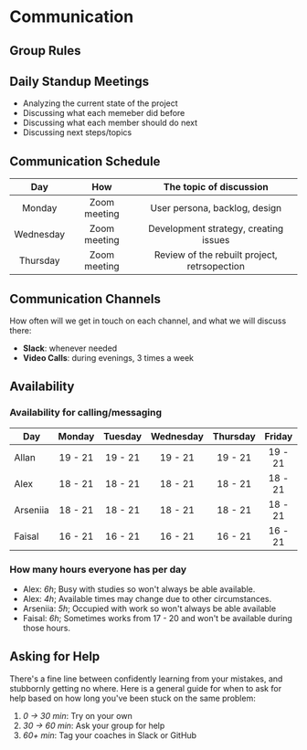 # Communication

## Group Rules

## Daily Standup Meetings

- Analyzing the current state of the project
- Discussing what each memeber did before
- Discussing what each member should do next
- Discussing next steps/topics

## Communication Schedule

|    Day    |     How      |           The topic of discussion            |
| :-------: | :----------: | :------------------------------------------: |
|  Monday   | Zoom meeting |        User persona, backlog, design         |
| Wednesday | Zoom meeting |    Development strategy, creating issues     |
| Thursday  | Zoom meeting | Review of the rebuilt project, retrsopection |

## Communication Channels

How often will we get in touch on each channel, and what we will discuss there:

- **Slack**: whenever needed
- **Video Calls**: during evenings, 3 times a week

## Availability

### Availability for calling/messaging

| Day      | Monday  | Tuesday | Wednesday | Thursday | Friday  | Saturday | Sunday  |
| -------- | :-----: | :-----: | :-------: | :------: | :-----: | :------: | :-----: |
| Allan    | 19 - 21 | 19 - 21 |  19 - 21  | 19 - 21  | 19 - 21 |    NA    | 12 - 16 |
| Alex     | 18 - 21 | 18 - 21 |  18 - 21  | 18 - 21  | 18 - 21 |    NA    | 12 - 16 |
| Arseniia | 18 - 21 | 18 - 21 |  18 - 21  | 18 - 21  | 18 - 21 |    NA    | 12 - 16 |
| Faisal   | 16 - 21 | 16 - 21 |  16 - 21  | 16 - 21  | 16 - 21 |    NA    | 12 - 16 |

### How many hours everyone has per day

- Alex: _6h_; Busy with studies so won't always be able available.
- Alex: _4h_; Available times may change due to other circumstances.
- Arseniia: _5h_; Occupied with work so won't always be able available
- Faisal: _6h_; Sometimes works from 17 - 20 and won't be available during those
  hours.

## Asking for Help

There's a fine line between confidently learning from your mistakes, and
stubbornly getting no where. Here is a general guide for when to ask for help
based on how long you've been stuck on the same problem:

1. _0 -> 30 min_: Try on your own
2. _30 -> 60 min_: Ask your group for help
3. _60+ min_: Tag your coaches in Slack or GitHub
